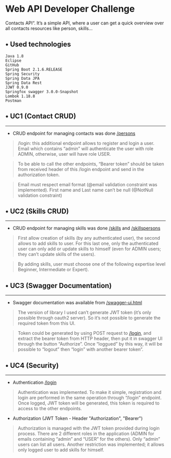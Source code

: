 # Web API Developer Challenge

Contacts API“. It’s a simple API, where a user can get a quick overview over all contacts resources
like person, skills...

## • Used technologies


```
Java 1.8
Eclipse
GitHub
Spring Boot 2.1.6.RELEASE
Spring Security
Spring Data JPA
Spring Data Rest
JJWT 0.9.0
Springfox swagger 3.0.0-Snapshot
Lombok 1.18.8
Postman
```

## • UC1 (Contact CRUD)

---
- CRUD endpoint for managing contacts was done [/persons](http://localhost:8080/persons/)
> /login: this additional endpoint allows to register and login a user. Email which contains “admin” will authenticate the user with role ADMIN, otherwise, user will have role USER.

> To be able to call the other endpoints, “Bearer token” should be taken from received header of this /login endpoint and send in the authorization token.

> Email must respect email format (@email validation constraint was implemented).
First name and Last name can’t be null (@NotNull validation constraint)


## • UC2 (Skills CRUD)

---
- CRUD endpoint for managing skills was done [/skills](http://localhost:8080/skills/) and [/skillspersons](http://localhost:8080/skillspersons/)
> First allow creation of skills (by any authenticated user), the second allows to add skills to user. For this last one, only the authenticated user can only add or update skills to himself (even for ADMIN users; they can’t update skills of the users).

> By adding skills, user must choose one of the following expertise level Beginner, Intermediate or Expert).

## • UC3 (Swagger Documentation)

---
- Swagger documentation was available from [/swagger-ui.html]( http://localhost:8080/swagger-ui.html)
> The version of library I used can’t generate JWT token (it’s only possible through oauth2 server). So it’s not possible to generate the required token from this UI.

> Token could be generated by using POST request to [/login](http://localhost:8080/login), and extract the bearer token from HTTP header, then put it in swagger UI through the button “Authorize”. Once “loggued” by this way, it will be possible to “logout” then “login” with another bearer token”.


## • UC4 (Security)

---
- Authentication [/login](http://localhost:8080/login)
> Authentication was implemented. To make it simple, registration and login are performed in the same operation through “/login” endpoint. Once logged, JWT token will be generated, this token is required to access to the other endpoints.

- Authorization (JWT Token - Header "Authorization", "Bearer") 
> Authorization is managed with the JWT token provided during login process. There are 2 different roles in the application (ADMIN for emails containing “admin” and “USER” for the others). Only “admin” users can list all users. Another restriction was implemented; it allows only logged user to add skills for himself.
